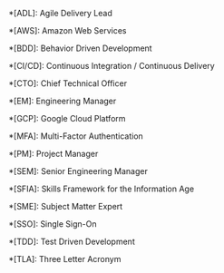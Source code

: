 *[ADL]: Agile Delivery Lead

*[AWS]: Amazon Web Services

*[BDD]: Behavior Driven Development

*[CI/CD]: Continuous Integration / Continuous Delivery

*[CTO]: Chief Technical Officer

*[EM]: Engineering Manager

*[GCP]: Google Cloud Platform

*[MFA]: Multi-Factor Authentication

*[PM]: Project Manager

*[SEM]: Senior Engineering Manager

*[SFIA]: Skills Framework for the Information Age

*[SME]: Subject Matter Expert

*[SSO]: Single Sign-On

*[TDD]: Test Driven Development

*[TLA]: Three Letter Acronym
